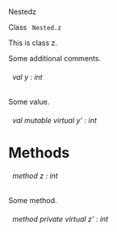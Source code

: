 Nestedz

 Class `` Nested.z`` 


This is class z.



Some additional comments.

<a id="val-y"></a>
###### &nbsp; val y : int

Some value.




<a id="val-y'"></a>
###### &nbsp; val mutable virtual y' : int




# Methods


<a id="method-z"></a>
###### &nbsp; method z : int

Some method.




<a id="method-z'"></a>
###### &nbsp; method private virtual z' : int

